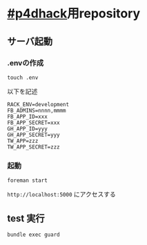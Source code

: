 # [#p4dhack](https://twitter.com/?q=#!/search/%23p4dhack)用repository


## サーバ起動

### .envの作成

```
touch .env
```

以下を記述

```
RACK_ENV=development
FB_ADMINS=nnnn,mmmm
FB_APP_ID=xxx
FB_APP_SECRET=xxx
GH_APP_ID=yyy
GH_APP_SECRET=yyy
TW_APP=zzz
TW_APP_SECRET=zzz

```

### 起動

```
foreman start
```

```http://localhost:5000``` にアクセスする


## test 実行

```
bundle exec guard
```
